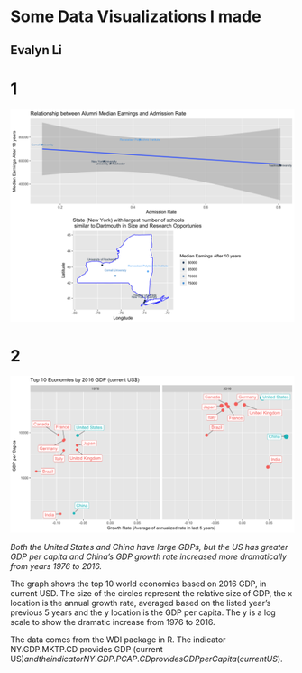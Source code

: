 # Some Data Visualizations I made
## Evalyn Li

# 1 

![Data Visualization 1](figures/EarningsSSize.png "State w/ the greatest number of 4-year (Dartmouth-like) institutions")

# 2 

![Data Visualization 2](figures/Top10Economies.png "Top 10 Economies")

*Both the United States and China have large GDPs, but the US has greater GDP per capita and China’s GDP growth rate increased more dramatically from years 1976 to 2016.*

The graph shows the top 10 world economies based on 2016 GDP, in current USD. 
The size of the circles represent the relative size of GDP, the x location is the annual growth rate, averaged based on the listed year’s previous 5 years and the y location is the GDP per capita. The y is a log scale to show the dramatic increase from 1976 to 2016.

The data comes from the WDI package in R.
The indicator NY.GDP.MKTP.CD provides GDP (current US$) and the indicator NY.GDP.PCAP.CD provides GDP per Capita (current US$).